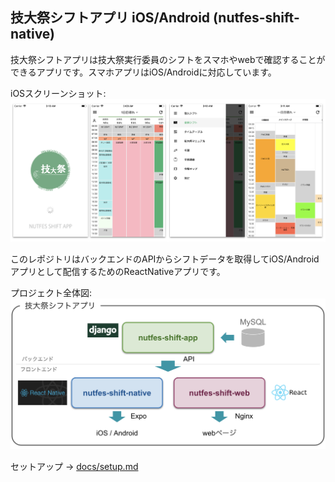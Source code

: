 ## 技大祭シフトアプリ iOS/Android (nutfes-shift-native)
技大祭シフトアプリは技大祭実行委員のシフトをスマホやwebで確認することができるアプリです。スマホアプリはiOS/Androidに対応しています。

iOSスクリーンショット:
![image1](https://github.com/youichiro/nutfes-shift-native/blob/master/assets/readme_image1.png)


このレポジトリはバックエンドのAPIからシフトデータを取得してiOS/Androidアプリとして配信するためのReactNativeアプリです。

プロジェクト全体図:
![image2](https://github.com/youichiro/nutfes-shift-native/blob/master/assets/readme_image2.png)

セットアップ -> [docs/setup.md](https://github.com/youichiro/nutfes-shift-native/blob/master/docs/setup.md)
